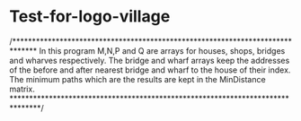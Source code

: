 # Test-for-logo-village

/******************************************************************************
 In this program M,N,P and Q are arrays for houses, shops, bridges and wharves 
 respectively. The bridge and wharf arrays keep the addresses of the before and 
 after nearest bridge and wharf to the house of their index. 
  The minimum paths which are the results are kept in the MinDistance matrix.
*******************************************************************************/
